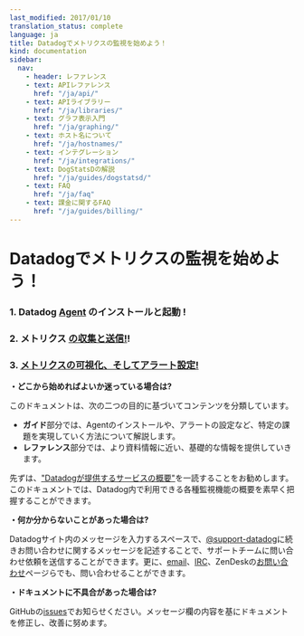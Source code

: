 ```yaml
---
last_modified: 2017/01/10
translation_status: complete
language: ja
title: Datadogでメトリクスの監視を始めよう！
kind: documentation
sidebar:
  nav:
    - header: レファレンス
    - text: APIレファレンス
      href: "/ja/api/"
    - text: APIライブラリー
      href: "/ja/libraries/"
    - text: グラフ表示入門
      href: "/ja/graphing/"
    - text: ホスト名について
      href: "/ja/hostnames/"
    - text: インテグレーション
      href: "/ja/integrations/"
    - text: DogStatsDの解説
      href: "/ja/guides/dogstatsd/"
    - text: FAQ
      href: "/ja/faq"
    - text: 課金に関するFAQ
      href: "/ja/guides/billing/"
---
```


<!-- ### 1. Get the Datadog [Agent][1] running!

### 2. Dive into [Metrics][2]!

### 3. [Graph them!][3]
 -->
# Datadogでメトリクスの監視を始めよう！

<h3 class="big_number alert alert-warning linked-header" id="get-the-datadog-agent1-running">
<a class="header-link" href="#get-the-datadog-agent1-running"><span class="glyphicon glyphicon-link" aria-hidden="true"></span></a>1. Datadog <a href="https://app.datadoghq.com/account/settings#agent">Agent</a> のインストールと起動 !</h3>
<h3 class="big_number alert alert-success linked-header" id="dive-into-metrics2">
<a class="header-link" href="#dive-into-metrics2"><span class="glyphicon glyphicon-link" aria-hidden="true"></span></a>2. メトリクス <a href="/guides/metrics/">の収集と送信!</a>!</h3>
<h3 class="big_number alert alert-info linked-header" id="graph-them3">
<a class="header-link" href="#graph-them3"><span class="glyphicon glyphicon-link" aria-hidden="true"></span></a>3. <a href="/graphing/">メトリクスの可視化、そしてアラート設定!</a>
</h3>


<!-- **Not sure where to look?** Our documentation is split into guides and references. Guides explain how to
accomplish a particular task with Datadog, while the references are more general (as you might expect).
It might be a good idea to start with the [Datadog Overview][4], which explains Datadog's
capabilities at a high level. -->

**・どこから始めればよいか迷っている場合は?**

このドキュメントは、次の二つの目的に基づいてコンテンツを分類しています。

- **ガイド**部分では、Agentのインストールや、アラートの設定など、特定の課題を実現していく方法について解説します。
- **レファレンス**部分では、より資料情報に近い、基礎的な情報を提供していきます。

先ずは、["Datadogが提供するサービスの概要"][104]を一読することをお勧めします。このドキュメントでは、Datadog内で利用できる各種監視機能の概要を素早く把握することができます。

<!-- **If you have questions, we're here to help.** You can get in touch with
our support team by mentioning [@support-datadog][5] in a comment on Datadog itself, or by
[email][6], on [IRC][7], or on our [customer service site][8].-->

**・何か分からないことがあった場合は?**

Datadogサイト内のメッセージを入力するスペースで、[@support-datadog][5]に続きお問い合わせに関するメッセージを記述することで、サポートチームに問い合わせ依頼を送信することができます。更に、[email][106]、[IRC][107]、ZenDeskの[お問い合わせ][8]ページらでも、問い合わせることができます。

<!-- **Find a mistake in this documentation?** [Let us know on GitHub][9]
and we'll take care of it. -->

**・ドキュメントに不具合があった場合は?**

GitHubの[issues][9]でお知らせください。メッセージ欄の内容を基にドキュメントを修正し、改善に努めます。


[4]: /overview/
[5]: https://app.datadoghq.com/event/stream
[6]: /help/#email
[7]: /help/#irc
[8]: https://help.datadoghq.com/hc/en-us/requests/new
[9]: https://github.com/DataDog/documentation/issues
[102]: /ja/guides/metrics/
[103]: /ja/graphing/
[104]: /ja/guides/overview/
[106]: /ja/help/#email
[107]: /ja/help/#irc
[111]: /ja/guides/monitoring/
